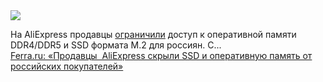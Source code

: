 <!--2025-03-04 13:03:04-->
<div class="yb">
  <div class="rss smaller1 habr"><img src="https://habrastorage.org/getpro/habr/upload_files/bd4/aba/e0e/bd4abae0ecbdde3c4fa48ee1a3c417df.jpg" /><p>На&nbsp;AliExpress продавцы <a href="https://www.ferra.ru/news/computers/aliexpress-shadowbans-russia-26-02-2025.htm" rel="noopener noreferrer nofollow">ограничили</a> доступ к&nbsp;оперативной памяти DDR4/DDR5&nbsp;и SSD формата M.2&nbsp;для&nbsp;россиян. С... <br><a class="light" href="https://habr.com/ru/news/887822/?utm_source=habrahabr&utm_medium=rss&utm_campaign=887822">Ferra.ru: «Продавцы  AliExpress скрыли SSD и оперативную память от российских покупателей»</a></div>
</div>
